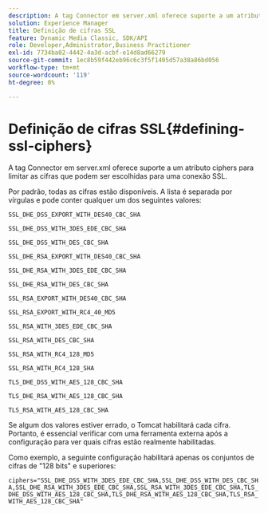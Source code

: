 ```yaml
---
description: A tag Connector em server.xml oferece suporte a um atributo ciphers para limitar as cifras que podem ser escolhidas para uma conexão SSL.
solution: Experience Manager
title: Definição de cifras SSL
feature: Dynamic Media Classic, SDK/API
role: Developer,Administrator,Business Practitioner
exl-id: 7734ba02-4442-4a3d-acbf-e14d8ad66279
source-git-commit: 1ec8b59f442eb96c6c3f5f1405d57a38a86bd056
workflow-type: tm+mt
source-wordcount: '119'
ht-degree: 0%

---
```


# Definição de cifras SSL{#defining-ssl-ciphers}

A tag Connector em server.xml oferece suporte a um atributo ciphers para limitar as cifras que podem ser escolhidas para uma conexão SSL.

Por padrão, todas as cifras estão disponíveis. A lista é separada por vírgulas e pode conter qualquer um dos seguintes valores:

`SSL_DHE_DSS_EXPORT_WITH_DES40_CBC_SHA`

`SSL_DHE_DSS_WITH_3DES_EDE_CBC_SHA`

`SSL_DHE_DSS_WITH_DES_CBC_SHA`

`SSL_DHE_RSA_EXPORT_WITH_DES40_CBC_SHA`

`SSL_DHE_RSA_WITH_3DES_EDE_CBC_SHA`

`SSL_DHE_RSA_WITH_DES_CBC_SHA`

`SSL_RSA_EXPORT_WITH_DES40_CBC_SHA`

`SSL_RSA_EXPORT_WITH_RC4_40_MD5`

`SSL_RSA_WITH_3DES_EDE_CBC_SHA`

`SSL_RSA_WITH_DES_CBC_SHA`

`SSL_RSA_WITH_RC4_128_MD5`

`SSL_RSA_WITH_RC4_128_SHA`

`TLS_DHE_DSS_WITH_AES_128_CBC_SHA`

`TLS_DHE_RSA_WITH_AES_128_CBC_SHA`

`TLS_RSA_WITH_AES_128_CBC_SHA`

Se algum dos valores estiver errado, o Tomcat habilitará cada cifra. Portanto, é essencial verificar com uma ferramenta externa após a configuração para ver quais cifras estão realmente habilitadas.

Como exemplo, a seguinte configuração habilitará apenas os conjuntos de cifras de &quot;128 bits&quot; e superiores:

`ciphers="SSL_DHE_DSS_WITH_3DES_EDE_CBC_SHA,SSL_DHE_DSS_WITH_DES_CBC_SHA,SSL_DHE_RSA_WITH_3DES_EDE_CBC_SHA,SSL_RSA_WITH_3DES_EDE_CBC_SHA,TLS_DHE_DSS_WITH_AES_128_CBC_SHA,TLS_DHE_RSA_WITH_AES_128_CBC_SHA,TLS_RSA_WITH_AES_128_CBC_SHA"`
